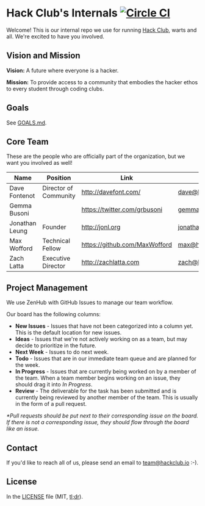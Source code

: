# Hack Club's Internals [![Circle CI](https://circleci.com/gh/hackclub/meta.svg?style=svg)](https://circleci.com/gh/hackclub/meta)

Welcome! This is our internal repo we use for running
[Hack Club](https://hackclub.io), warts and all. We're excited to have you
involved.

## Vision and Mission

**Vision:** A future where everyone is a hacker.

**Mission:** To provide access to a community that embodies the hacker ethos to
every student through coding clubs.

## Goals

See [GOALS.md](GOALS.md).

## Core Team

These are the people who are officially part of the organization, but we want
you involved as well!

| Name           | Position                   | Link                          | Email                |
| -------------- | -------------------------- | ----------------------------- | -------------------  |
| Dave Fontenot  | Director of Community      | http://davefont.com/          | dave@hackclub.io     |
| Gemma Busoni   |                            | https://twitter.com/grbusoni  | gemma@hackclub.io    |
| Jonathan Leung | Founder                    | http://jonl.org               | jonathan@hackclub.io |
| Max Wofford    | Technical Fellow           | https://github.com/MaxWofford | max@hackclub.io      |
| Zach Latta     | Executive Director         | http://zachlatta.com          | zach@hackclub.io     |

## Project Management

We use ZenHub with GitHub Issues to manage our team workflow.

Our board has the following columns:

- **New Issues** - Issues that have not been categorized into a column yet. This
  is the default location for new issues.
- **Ideas** - Issues that we're not actively working on as a team, but may
  decide to prioritize in the future.
- **Next Week** - Issues to do next week.
- **Todo** - Issues that are in our immediate team queue and are planned for the
  week.
- **In Progress** - Issues that are currently being worked on by a member of the
  team. When a team member begins working on an issue, they should drag it into
  _In Progress_.
- **Review** - The deliverable for the task has been submitted and is currently
  being reviewed by another member of the team. This is usually in the form of a
  pull request.

_*Pull requests should be put next to their corresponding issue on the board. If
there is not a corresponding issue, they should flow through the board like an
issue._

## Contact

If you'd like to reach all of us, please send an email to team@hackclub.io :-).

## License

In the [LICENSE](LICENSE) file (MIT,
[tl;dr](https://tldrlegal.com/license/mit-license)).
